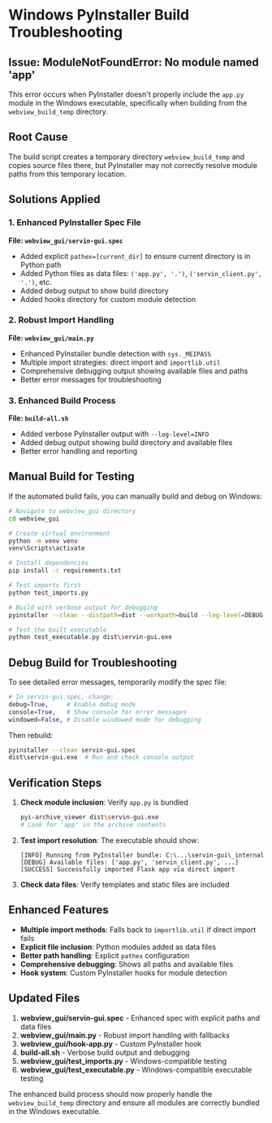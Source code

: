 # Windows PyInstaller Build Troubleshooting

## Issue: ModuleNotFoundError: No module named 'app'

This error occurs when PyInstaller doesn't properly include the `app.py` module in the Windows executable, specifically when building from the `webview_build_temp` directory.

## Root Cause

The build script creates a temporary directory `webview_build_temp` and copies source files there, but PyInstaller may not correctly resolve module paths from this temporary location.

## Solutions Applied

### 1. Enhanced PyInstaller Spec File

**File: `webview_gui/servin-gui.spec`**
- Added explicit `pathex=[current_dir]` to ensure current directory is in Python path
- Added Python files as data files: `('app.py', '.')`, `('servin_client.py', '.')`, etc.
- Added debug output to show build directory
- Added hooks directory for custom module detection

### 2. Robust Import Handling

**File: `webview_gui/main.py`**
- Enhanced PyInstaller bundle detection with `sys._MEIPASS`
- Multiple import strategies: direct import and `importlib.util`
- Comprehensive debugging output showing available files and paths
- Better error messages for troubleshooting

### 3. Enhanced Build Process

**File: `build-all.sh`**
- Added verbose PyInstaller output with `--log-level=INFO`
- Added debug output showing build directory and available files
- Better error handling and reporting

## Manual Build for Testing

If the automated build fails, you can manually build and debug on Windows:

```bash
# Navigate to webview_gui directory
cd webview_gui

# Create virtual environment
python -m venv venv
venv\Scripts\activate

# Install dependencies
pip install -r requirements.txt

# Test imports first
python test_imports.py

# Build with verbose output for debugging
pyinstaller --clean --distpath=dist --workpath=build --log-level=DEBUG servin-gui.spec

# Test the built executable
python test_executable.py dist\servin-gui.exe
```

## Debug Build for Troubleshooting

To see detailed error messages, temporarily modify the spec file:

```python
# In servin-gui.spec, change:
debug=True,     # Enable debug mode
console=True,   # Show console for error messages
windowed=False, # Disable windowed mode for debugging
```

Then rebuild:
```bash
pyinstaller --clean servin-gui.spec
dist\servin-gui.exe  # Run and check console output
```

## Verification Steps

1. **Check module inclusion**: Verify `app.py` is bundled
   ```bash
   pyi-archive_viewer dist\servin-gui.exe
   # Look for 'app' in the archive contents
   ```

2. **Test import resolution**: The executable should show:
   ```
   [INFO] Running from PyInstaller bundle: C:\...\servin-gui\_internal
   [DEBUG] Available files: ['app.py', 'servin_client.py', ...]
   [SUCCESS] Successfully imported Flask app via direct import
   ```

3. **Check data files**: Verify templates and static files are included

## Enhanced Features

- **Multiple import methods**: Falls back to `importlib.util` if direct import fails
- **Explicit file inclusion**: Python modules added as data files
- **Better path handling**: Explicit `pathex` configuration
- **Comprehensive debugging**: Shows all paths and available files
- **Hook system**: Custom PyInstaller hooks for module detection

## Updated Files

1. **webview_gui/servin-gui.spec** - Enhanced spec with explicit paths and data files
2. **webview_gui/main.py** - Robust import handling with fallbacks
3. **webview_gui/hook-app.py** - Custom PyInstaller hook
4. **build-all.sh** - Verbose build output and debugging
5. **webview_gui/test_imports.py** - Windows-compatible testing
6. **webview_gui/test_executable.py** - Windows-compatible executable testing

The enhanced build process should now properly handle the `webview_build_temp` directory and ensure all modules are correctly bundled in the Windows executable.